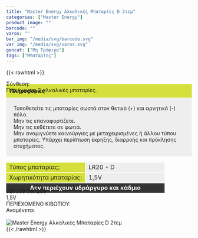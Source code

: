 ```yaml
---
title: "Master Energy Αλκαλικές Μπαταρίες D 2τεμ"
categories: ["Master Energy"]
product_image: ""
barcode: ""
varos: ""
bar_img: "/media/svg/barcode.svg"
var_img: "/media/svg/varos.svg"
gencat: ["Μη Τρόφιμα"]
tags: ["Μπαταρίες"]
---
```

{{< rawhtml >}}
<div class="product">
  <div id="sistatika">Σύνθεση:</div>
  <div class="alltext">Περιέχονται 2 αλκαλικές μπαταρίες.<br></div>
  <div class="alltext" style="margin-top:-25px">
    <p style="background: #d5e03c;padding:10px;margin: 0;"><b>Πληροφορίες</b></p>
    <p style="padding: 20px;background: #eee;margin: 0;">Τοποθετείτε τις μπαταρίες σωστά στον θετικό (+) και αρνητικό
      (-) πόλο.<br>Μην τις επαναφορτίζετε.<br>Μην τις εκθέτετε σε φωτιά.<br>Μην αναμιγνύετε καινούργιες με
      μεταχειρισμένες ή άλλου τύπου μπαταρίες. Υπάρχει περίπτωση έκρηξης, διαρροής και πρόκλησης ατυχήματος.</p>
    <table
      style="border-collapse: separate;width: -webkit-fill-available;margin: 15px -2px -15px -2px;table-layout: fixed;"
      border="0" cellpadding="10px">
      <tbody>
        <tr>
          <td style="background-color: #d5e03c;width: 50%;">Τύπος μπαταρίας:</td>
          <td style="background-color: #eeeeee;">LR20 - D</td>
        </tr>
        <tr>
          <td style="background-color: #d5e03c;">Χωρητικότητα μπαταρίας:</td>
          <td style="background-color: #eeeeee;">1,5V</td>
        </tr>
        <tr>
          <td style="background-color: #333333; text-align: center;" colspan="2"><span
              style="color: #ffffff;"><strong>Δεν περιέχουν υδράργυρο και κάδμιο</strong></span></td>
        </tr>
      </tbody>
    </table>
  </div>
  <div id="barcode">
    <div id="barimage1"></div><span id="bartext">5203381997289</span>
  </div>
  <div id="varos">
    <div id="powerimage">
    </div><span id="varostext">1,5V</span>
  </div>
  <div id="kivotio">ΠΕΡΙΕΧΟΜΕΝΟ ΚΙΒΩΤΙΟΥ:<br>Αναμένεται</div><br>
  <div class="pimg"><img alt="Master Energy Αλκαλικές Μπαταρίες D 2τεμ" title="Master Energy Αλκαλικές Μπαταρίες D 2τεμ"
      src="/assets/images/master-energy-alkalikes-mpataries-D-2tem.jpg"></div>
</div>
{{< /rawhtml >}}